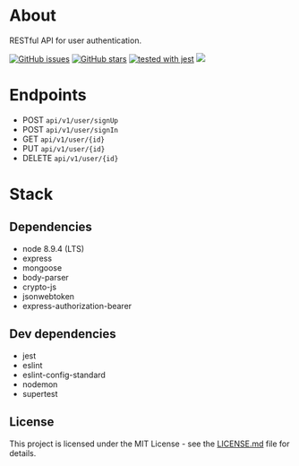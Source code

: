 # About
RESTful API for user authentication.

[![GitHub issues](https://img.shields.io/github/issues/onildoaguiar/express-user-api.svg "GitHub issues")](https://github.com/onildoaguiar/express-user-api)
[![GitHub stars](https://img.shields.io/github/stars/onildoaguiar/express-user-api.svg "GitHub stars")](https://github.com/onildoaguiar/express-user-api)
[![tested with jest](https://img.shields.io/badge/tested_with-jest-99424f.svg)](https://github.com/facebook/jest)
<img src="https://img.shields.io/badge/Language-%20JavaScript%20-f9e229.svg">


# Endpoints

* POST `api/v1/user/signUp`
* POST `api/v1/user/signIn`
* GET `api/v1/user/{id}`
* PUT `api/v1/user/{id}`
* DELETE `api/v1/user/{id}`

# Stack
## Dependencies

* node 8.9.4 (LTS)
* express
* mongoose
* body-parser
* crypto-js
* jsonwebtoken
* express-authorization-bearer

## Dev dependencies

* jest
* eslint
* eslint-config-standard
* nodemon
* supertest

## License

This project is licensed under the MIT License - see the [LICENSE.md](LICENSE.md) file for details.
